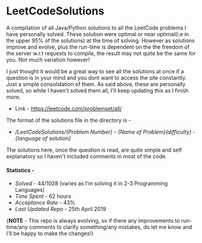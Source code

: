 # LeetCodeSolutions
A compilation of all Java/Python solutions to all the LeetCode problems I have personally solved. These solution were optimal or near optimal(i.e in the upper 95% of the solutions) at the time of solving. However as solutions improve and evolve, plus the run-time is dependent on the the freedom of the server w.r.t requests to compile, the result may not quite be the same for you. Not much variation however!

I just thought it would be a great way to see all the solutions at once if a question is in your mind and you dont want to access the site constantly. Just a simple consolidation of them.
As said above, these are personally solved, so while I haven't solved them all, I'll keep updating this as I finish more.

* Link - https://leetcode.com/problemset/all/

The format of the solutions file in the directory is - 
*    <i>/LeetCodeSolutions/{Problem Number} - {Name of Problem}(difficulty) - {language of solution}</i>

The solutions here, once the question is read, are quite simple and self explanatory so I haven't included comments in most of the code.

#### Statistics - 
* <i>Solved</i> - 44/1028 (varies as I'm solving it in 2-3 Programming Languages)
* <i>Time Spent</i> - 62 hours
* <i>Acceptance Rate </i>- 43%
* <i>Last Updated Repo</i> - 25th April 2019

{<b>NOTE</b> - This repo is always evolving, so if there any improvements to run-time/any comments to clarify something/any mistakes, do let me know and I'll be happy to make the changes!}


